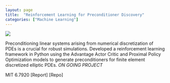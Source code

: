 ```yaml
---
layout: page
title:  "Reinforcement Learning for Preconditioner Discovery"
categories: ["Machine Learning"]
---
```


<img src="{{ '/assets/img/rl_proj.png' | prepend: site.baseurl }}" id="proj-img">

Preconditioning linear systems arising from numerical discretization of PDEs is a crucial for robust simulations. Developed a reinforcement learning framework in Python using the Advantage Actor Critic and Proximal Policy Optimization models to generate preconditioners for finite element discretized elliptic PDEs. <i>ON GOING PROJECT</i>


MIT 6.7920 [Report] [Repo]
